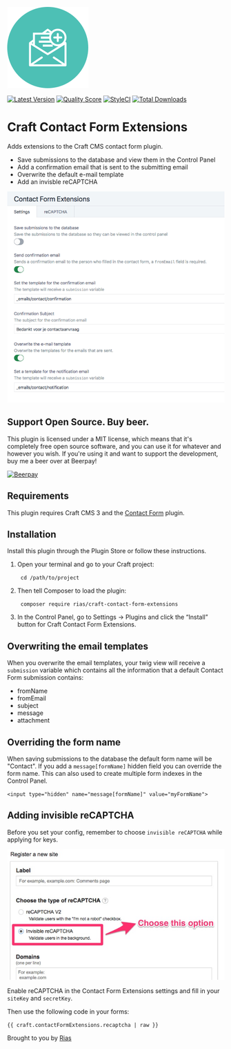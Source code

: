 ![Icon](./src/icon.svg)

[![Latest Version](https://img.shields.io/github/release/rias500/craft-contact-form-extensions.svg?style=flat-square)](https://github.com/rias500/craft-contact-form-extensions/releases)
[![Quality Score](https://img.shields.io/scrutinizer/g/rias500/craft-contact-form-extensions.svg?style=flat-square)](https://scrutinizer-ci.com/g/rias500/craft-contact-form-extensions)
[![StyleCI](https://styleci.io/repos/132350120/shield)](https://styleci.io/repos/132350120)
[![Total Downloads](https://img.shields.io/packagist/dt/rias/craft-contact-form-extensions.svg?style=flat-square)](https://packagist.org/packages/rias/craft-contact-form-extensions)

# Craft Contact Form Extensions

Adds extensions to the Craft CMS contact form plugin.

- Save submissions to the database and view them in the Control Panel
- Add a confirmation email that is sent to the submitting email
- Overwrite the default e-mail template
- Add an invisble reCAPTCHA

![Screenshot](resources/screenshot.png)

## Support Open Source. Buy beer.

This plugin is licensed under a MIT license, which means that it's completely free open source software, and you can use it for whatever and however you wish. If you're using it and want to support the development, buy me a beer over at Beerpay!

[![Beerpay](https://beerpay.io/Rias500/craft-contact-form-extensions/badge.svg?style=beer-square)](https://beerpay.io/Rias500/craft-contact-form-extensions)

## Requirements

This plugin requires Craft CMS 3 and the [Contact Form](https://github.com/craftcms/contact-form) plugin.

## Installation

Install this plugin through the Plugin Store or follow these instructions.

1. Open your terminal and go to your Craft project:

        cd /path/to/project

2. Then tell Composer to load the plugin:

        composer require rias/craft-contact-form-extensions

3. In the Control Panel, go to Settings → Plugins and click the “Install” button for Craft Contact Form Extensions.

## Overwriting the email templates

When you overwrite the email templates, your twig view will receive a `submission` variable which contains all the information that a default Contact Form submission contains:

- fromName
- fromEmail
- subject
- message
- attachment

## Overriding the form name
When saving submissions to the database the default form name will be "Contact". If you add a `message[formName]` hidden field you can override the form name. This can also used to create multiple form indexes in the Control Panel.

```
<input type="hidden" name="message[formName]" value="myFormName">
```

## Adding invisible reCAPTCHA

Before you set your config, remember to choose `invisible reCAPTCHA` while applying for keys.
 
![Screenshot](resources/recaptcha.jpg)

Enable reCAPTCHA in the Contact Form Extensions settings and fill in your `siteKey` and `secretKey`.

Then use the following code in your forms:

```twig
{{ craft.contactFormExtensions.recaptcha | raw }}
```

Brought to you by [Rias](https://rias.be)
